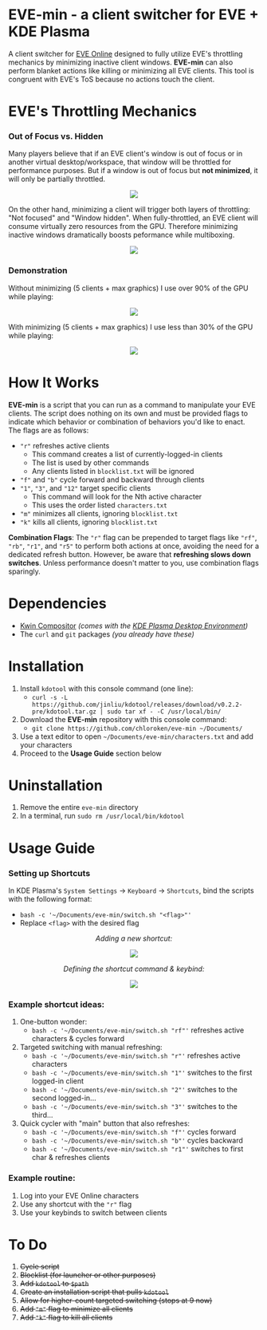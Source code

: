 # EVE-min - a client switcher for EVE + KDE Plasma

A client switcher for [EVE Online](https://www.eveonline.com/) designed to fully utilize EVE's throttling mechanics by minimizing inactive client windows. **EVE-min** can also perform blanket actions like killing or minimizing all EVE clients. This tool is congruent with EVE's ToS because no actions touch the client.

# EVE's Throttling Mechanics

### Out of Focus vs. Hidden
Many players believe that if an EVE client's window is out of focus or in another virtual desktop/workspace, that window will be throttled for performance purposes. But if a window is out of focus but **not minimized**, it will only be partially throttled.

<div align="center">
   
![](https://i.imgur.com/DNjdWlJ.png)</div>
On the other hand, minimizing a client will trigger both layers of throttling: "Not focused" and "Window hidden". When fully-throttled, an EVE client will consume virtually zero resources from the GPU. Therefore minimizing inactive windows dramatically boosts peformance while multiboxing.

<div align="center">

![](https://i.imgur.com/RL25rqR.png)</div>

### Demonstration

Without minimizing (5 clients + max graphics) I use over 90% of the GPU while playing:

<div align="center">

![](https://i.imgur.com/WT68EQP.png)</div>

With minimizing (5 clients + max graphics) I use less than 30% of the GPU while playing:

<div align="center">
   
![](https://i.imgur.com/NxriGDH.png)</div>

# How It Works

**EVE-min** is a script that you can run as a command to manipulate your EVE clients. The script does nothing on its own and must be provided flags to indicate which behavior or combination of behaviors you'd like to enact. The flags are as follows:

   - `"r"` refreshes active clients
      - This command creates a list of currently-logged-in clients
      - The list is used by other commands
      - Any clients listed in `blocklist.txt` will be ignored
   - `"f"` and `"b"` cycle forward and backward through clients
   - `"1"`, `"3"`, and `"12"` target specific clients
      - This command will look for the Nth active character
      - This uses the order listed `characters.txt`
   - `"m"` minimizes all clients, ignoring `blocklist.txt`
   - `"k"` kills all clients, ignoring `blocklist.txt`

**Combination Flags**: The `"r"` flag can be prepended to target flags like `"rf"`, `"rb"`, `"r1"`, and `"r5"` to perform both actions at once, avoiding the need for a dedicated refresh button. However, be aware that **refreshing slows down switches**. Unless performance doesn't matter to you, use combination flags sparingly.

# Dependencies

- [Kwin Compositor](https://github.com/KDE/kwin) *(comes with the [KDE Plasma Desktop Environment](https://kde.org/plasma-desktop/))*
- The `curl` and `git` packages *(you already have these)*

# Installation

1) Install `kdotool` with this console command (one line):
   - `curl -s -L https://github.com/jinliu/kdotool/releases/download/v0.2.2-pre/kdotool.tar.gz | sudo tar xf - -C /usr/local/bin/`
2) Download the **EVE-min** repository with this console command:
   - `git clone https://github.com/chloroken/eve-min ~/Documents/`
4) Use a text editor to open `~/Documents/eve-min/characters.txt` and add your characters
5) Proceed to the **Usage Guide** section below

# Uninstallation

1) Remove the entire `eve-min` directory
2) In a terminal, run `sudo rm /usr/local/bin/kdotool`

# Usage Guide

### Setting up Shortcuts

In KDE Plasma's `System Settings` → `Keyboard` → `Shortcuts`, bind the scripts with the following format:
   - `bash -c '~/Documents/eve-min/switch.sh "<flag>"'`
   - Replace `<flag>` with the desired flag

<div align="center">
   
*Adding a new shortcut:*

![](https://i.imgur.com/OQn4WRL.png)

*Defining the shortcut command & keybind:*

![](https://i.imgur.com/PJ1Zw2M.png)

</div>

### Example shortcut ideas:
   1) One-button wonder:
      - `bash -c '~/Documents/eve-min/switch.sh "rf"'` refreshes active characters & cycles forward
   2) Targeted switching with manual refreshing:
      - `bash -c '~/Documents/eve-min/switch.sh "r"'` refreshes active characters
      - `bash -c '~/Documents/eve-min/switch.sh "1"'` switches to the first logged-in client
      - `bash -c '~/Documents/eve-min/switch.sh "2"'` switches to the second logged-in...
      - `bash -c '~/Documents/eve-min/switch.sh "3"'` switches to the third...
   3) Quick cycler with "main" button that also refreshes:
      - `bash -c '~/Documents/eve-min/switch.sh "f"'` cycles forward
      - `bash -c '~/Documents/eve-min/switch.sh "b"'` cycles backward
      - `bash -c '~/Documents/eve-min/switch.sh "r1"'` switches to first char & refreshes clients

### Example routine:
   1) Log into your EVE Online characters
   2) Use any shortcut with the `"r"` flag
   3) Use your keybinds to switch between clients

# To Do

1) ~~Cycle script~~
2) ~~Blocklist (for launcher or other purposes)~~
3) ~~Add `kdotool` to `$path`~~
4) ~~Create an installation script that pulls `kdotool`~~
5) ~~Allow for higher-count targeted switching (stops at 9 now)~~
6) ~~Add `"m"` flag to minimize all clients~~
7) ~~Add `"k"` flag to kill all clients~~
